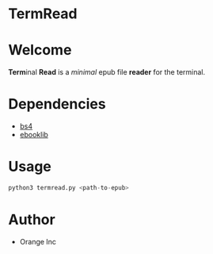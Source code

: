 TermRead
====

# Welcome

**Term**inal **Read** is a *minimal* epub file **reader** for the terminal.

# Dependencies

* [bs4](https://pypi.org/project/beautifulsoup4)
* [ebooklib](https://pypi.org/project/EbookLib)

# Usage

```python
python3 termread.py <path-to-epub>
```

# Author

* Orange Inc
